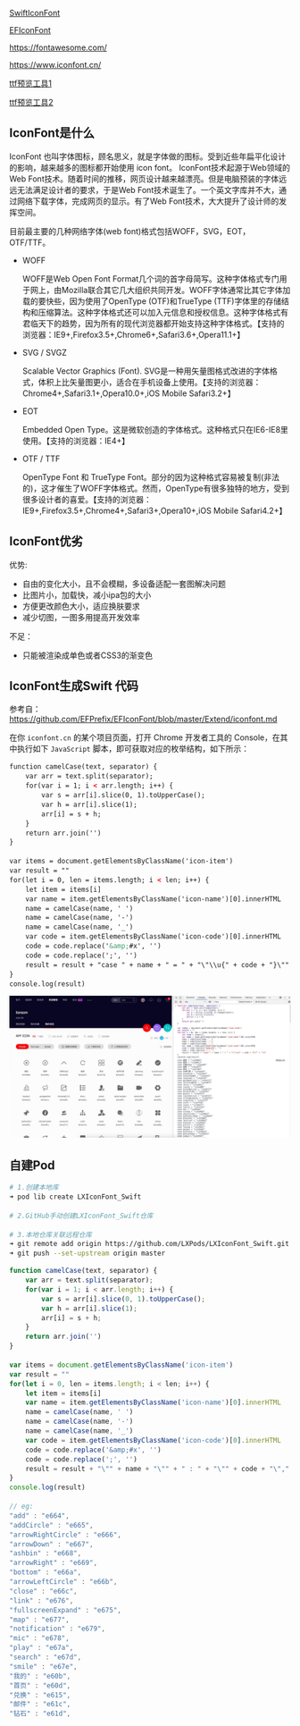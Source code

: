 [SwiftIconFont](https://github.com/0x73/SwiftIconFont)

[EFIconFont](https://github.com/XiangWuShuo/EFIconFont)



https://fontawesome.com/

https://www.iconfont.cn/



[ttf预览工具1](https://fontdrop.info/)

[ttf预览工具2](http://blog.luckly-mjw.cn/tool-show/iconfont-preview/index.html)



## IconFont是什么

IconFont 也叫字体图标，顾名思义，就是字体做的图标。受到近些年扁平化设计 的影响，越来越多的图标都开始使用 icon font。
IconFont技术起源于Web领域的Web Font技术。随着时间的推移，网页设计越来越漂亮。但是电脑预装的字体远远无法满足设计者的要求，于是Web Font技术诞生了。一个英文字库并不大，通过网络下载字体，完成网页的显示。有了Web Font技术，大大提升了设计师的发挥空间。



目前最主要的几种网络字体(web font)格式包括WOFF，SVG，EOT，OTF/TTF。

* WOFF

  WOFF是Web Open Font Format几个词的首字母简写。这种字体格式专门用于网上，由Mozilla联合其它几大组织共同开发。WOFF字体通常比其它字体加载的要快些，因为使用了OpenType (OTF)和TrueType (TTF)字体里的存储结构和压缩算法。这种字体格式还可以加入元信息和授权信息。这种字体格式有君临天下的趋势，因为所有的现代浏览器都开始支持这种字体格式。【支持的浏览器：IE9+,Firefox3.5+,Chrome6+,Safari3.6+,Opera11.1+】

* SVG / SVGZ

  Scalable Vector Graphics (Font). SVG是一种用矢量图格式改进的字体格式，体积上比矢量图更小，适合在手机设备上使用。【支持的浏览器：Chrome4+,Safari3.1+,Opera10.0+,iOS Mobile Safari3.2+】

* EOT

  Embedded Open Type。这是微软创造的字体格式。这种格式只在IE6-IE8里使用。【支持的浏览器：IE4+】

* OTF / TTF

  OpenType Font 和 TrueType Font。部分的因为这种格式容易被复制(非法的)，这才催生了WOFF字体格式。然而，OpenType有很多独特的地方，受到很多设计者的喜爱。【支持的浏览器：IE9+,Firefox3.5+,Chrome4+,Safari3+,Opera10+,iOS Mobile Safari4.2+】



## IconFont优劣

优势:

- 自由的变化大小，且不会模糊，多设备适配一套图解决问题
- 比图片小，加载快，减小ipa包的大小
- 方便更改颜色大小，适应换肤要求
- 减少切图，一图多用提高开发效率

不足：

- 只能被渲染成单色或者CSS3的渐变色



## IconFont生成Swift 代码

参考自：https://github.com/EFPrefix/EFIconFont/blob/master/Extend/iconfont.md



在你 `iconfont.cn` 的某个项目页面，打开 Chrome 开发者工具的 Console，在其中执行如下 `JavaScript` 脚本，即可获取对应的枚举结构，如下所示：

```html
function camelCase(text, separator) {
    var arr = text.split(separator);
    for(var i = 1; i < arr.length; i++) {
        var s = arr[i].slice(0, 1).toUpperCase(); 
        var h = arr[i].slice(1);
        arr[i] = s + h;
    }
    return arr.join('')
}

var items = document.getElementsByClassName('icon-item')
var result = ""
for(let i = 0, len = items.length; i < len; i++) {
    let item = items[i]
    var name = item.getElementsByClassName('icon-name')[0].innerHTML
    name = camelCase(name, ' ')
    name = camelCase(name, '-')
    name = camelCase(name, '_')
    var code = item.getElementsByClassName('icon-code')[0].innerHTML
    code = code.replace('&amp;#x', '')
    code = code.replace(';', '')
    result = result + "case " + name + " = " + "\"\\u{" + code + "}\"" + "\n"
}
console.log(result)
```



![](media/001.png)





## 自建Pod

```bash
# 1.创建本地库
➜ pod lib create LXIconFont_Swift

# 2.GitHub手动创建LXIconFont_Swift仓库

# 3.本地仓库关联远程仓库
➜ git remote add origin https://github.com/LXPods/LXIconFont_Swift.git
➜ git push --set-upstream origin master
```







```js
function camelCase(text, separator) {
    var arr = text.split(separator);
    for(var i = 1; i < arr.length; i++) {
        var s = arr[i].slice(0, 1).toUpperCase(); 
        var h = arr[i].slice(1);
        arr[i] = s + h;
    }
    return arr.join('')
}

var items = document.getElementsByClassName('icon-item')
var result = ""
for(let i = 0, len = items.length; i < len; i++) {
    let item = items[i]
    var name = item.getElementsByClassName('icon-name')[0].innerHTML
    name = camelCase(name, ' ')
    name = camelCase(name, '-')
    name = camelCase(name, '_')
    var code = item.getElementsByClassName('icon-code')[0].innerHTML
    code = code.replace('&amp;#x', '')
    code = code.replace(';', '')
    result = result + "\"" + name + "\"" + " : " + "\"" + code + "\"," + "\n"
}
console.log(result)

// eg:
"add" : "e664",
"addCircle" : "e665",
"arrowRightCircle" : "e666",
"arrowDown" : "e667",
"ashbin" : "e668",
"arrowRight" : "e669",
"bottom" : "e66a",
"arrowLeftCircle" : "e66b",
"close" : "e66c",
"link" : "e676",
"fullscreenExpand" : "e675",
"map" : "e677",
"notification" : "e679",
"mic" : "e678",
"play" : "e67a",
"search" : "e67d",
"smile" : "e67e",
"我的" : "e60b",
"首页" : "e60d",
"兑换" : "e615",
"邮件" : "e61c",
"钻石" : "e61d",
```





















